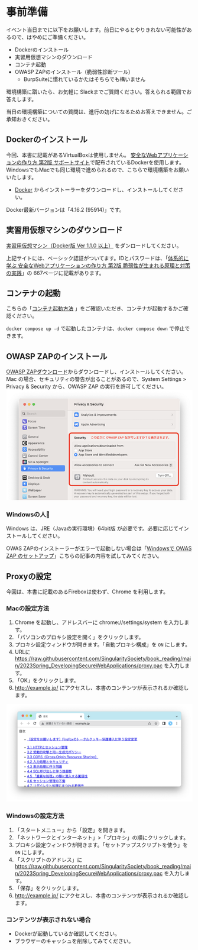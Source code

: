 # 事前準備

イベント当日までに以下をお願いします。前日にやるとやりきれない可能性があるので、はやめにご準備ください。

- Dockerのインストール
- 実習用仮想マシンのダウンロード
- コンテナ起動
- OWASP ZAPのインストール（脆弱性診断ツール）
  - BurpSuiteに慣れているかたはそちらでも構いません

環境構築に躓いたら、お気軽に Slackまでご質問ください。答えられる範囲でお答えします。

当日の環境構築についての質問は、進行の妨げになるためお答えできません。ご承知おきください。

## Dockerのインストール

今回、本書に記載があるVirtualBoxは使用しません。
[安全なWebアプリケーションの作り方 第2版 サポートサイト](https://wasbook.org)で配布されているDockerを使用します。WindowsでもMacでも同じ環境で進められるので、こちらで環境構築をお願いいたします。

- [Docker](https://www.docker.com) からインストーラーをダウンロードし、インストールしてください。

Docker最新バージョンは「4.16.2 (95914)」です。

## 実習用仮想マシンのダウンロード

[実習用仮想マシン（Docker版 Ver 1.1.0 以上）](https://wasbook.org/download/wasbook-docker.zip) をダンロードしてください。

上記サイトには、ベーシック認証がついてます。IDとパスワードは、「[体系的に学ぶ 安全なWebアプリケーションの作り方 第2版 脆弱性が生まれる原理と対策の実践](https://amazon.co.jp/dp/4797393165/ref=nosim?tag=singularityso-22)」の 667ページに記載があります。

## コンテナの起動

こちらの「[コンテナ起動方法](https://wasbook.org/wasbook-docker.html) 」をご確認いただき、コンテナが起動するかご確認ください。

`docker compose up -d` で起動したコンテナは、`docker compose down` で停止できます。

## OWASP ZAPのインストール

[OWASP ZAPダウンロード](https://www.zaproxy.org/download/)からダウンロードし、インストールしてください。
Mac の場合、セキュリティの警告が出ることがあるので、System Settings > Privacy & Security から、OWASP ZAP の実行を許可してください。
![SystemSettings](/2023Spring_DevelopingSecureWebApplications/img/preparation_owaspzap.png)

### Windowsの人🤚

Windows は、JRE（Javaの実行環境）64bit版 が必要です。必要に応じてインストールしてください。

OWAS ZAPのインストーラーがエラーで起動しない場合は「[Windowsで OWAS ZAP のセットアップ](https://zenn.dev/singularity/articles/d9a555238061e9)」こちらの記事の内容を試してみてください。

## Proxyの設定

今回は、本書に記載のあるFireboxは使わず、Chrome を利用します。

### Macの設定方法

1. Chrome を起動し、アドレスバーに chrome://settings/system を入力します。
2. 「パソコンのプロキシ設定を開く」をクリックします。
3. プロキシ設定ウィンドウが開きます。「自動プロキシ構成」を `ON` にします。
4. URLに https://raw.githubusercontent.com/SingularitySociety/book_reading/main/2023Spring_DevelopingSecureWebApplications/proxy.pac を入力します。
5. 「OK」をクリックします。
6. http://example.jp/ にアクセスし、本書のコンテンツが表示されるか確認します。

![](./img/preparation_examplejp.png)

### Windowsの設定方法

1. 「スタートメニュー」から「設定」を開きます。
2. 「ネットワークとインターネット」>「プロキシ」の順にクリックします。
3. プロキシ設定ウィンドウが開きます。「セットアップスクリプトを使う」を `ON` にします。
4. 「スクリプトのアドレス」に https://raw.githubusercontent.com/SingularitySociety/book_reading/main/2023Spring_DevelopingSecureWebApplications/proxy.pac を入力します。
5. 「保存」をクリックします。
6. http://example.jp/ にアクセスし、本書のコンテンツが表示されるか確認します。

### コンテンツが表示されない場合

- Dockerが起動しているか確認してください。
- ブラウザーのキャッシュを削除してみてください。

